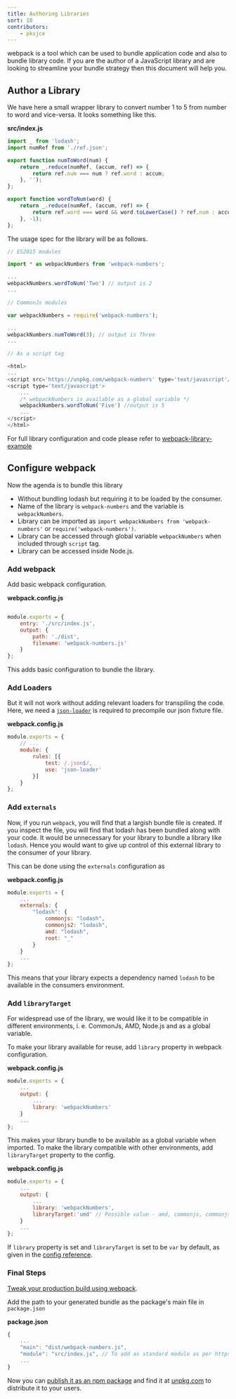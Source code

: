 ```yaml
---
title: Authoring Libraries
sort: 18
contributors:
    - pksjce
---
```


webpack is a tool which can be used to bundle application code and also to bundle library code. If you are the author of a JavaScript library and are looking to streamline your bundle strategy then this document will help you.

## Author a Library

We have here a small wrapper library to convert number 1 to 5 from number to word and vice-versa. It looks something like this.

__src/index.js__
```javascript
import _ from 'lodash';
import numRef from './ref.json';

export function numToWord(num) {
    return _.reduce(numRef, (accum, ref) => {
        return ref.num === num ? ref.word : accum;
    }, '');
};

export function wordToNum(word) {
    return _.reduce(numRef, (accum, ref) => {
        return ref.word === word && word.toLowerCase() ? ref.num : accum;
    }, -1);
};

```

The usage spec for the library will be as follows.

```javascript
// ES2015 modules

import * as webpackNumbers from 'webpack-numbers';

...
webpackNumbers.wordToNum('Two') // output is 2
...

// CommonJs modules

var webpackNumbers = require('webpack-numbers');

...
webpackNumbers.numToWord(3); // output is Three
...

// As a script tag

<html>
...
<script src='https://unpkg.com/webpack-numbers' type='text/javascript'/>
<script type='text/javascript'>
    ...
    /* webpackNumbers is available as a global variable */
    webpackNumbers.wordToNum('Five') //output is 5
    ...
</script>
</html>
```

For full library configuration and code please refer to [webpack-library-example](https://github.com/kalcifer/webpack-library-example)

## Configure webpack

Now the agenda is to bundle this library
  - Without bundling lodash but requiring it to be loaded by the consumer.
  - Name of the library is `webpack-numbers` and the variable is `webpackNumbers`.
  - Library can be imported as `import webpackNumbers from 'webpack-numbers'` or `require('webpack-numbers')`.
  - Library can be accessed through global variable `webpackNumbers` when included through `script` tag.
  - Library can be accessed inside Node.js.

### Add webpack

Add basic webpack configuration.

__webpack.config.js__

```javascript

module.exports = {
    entry: './src/index.js',
    output: {
        path: './dist',
        filename: 'webpack-numbers.js'
    }
};

```

This adds basic configuration to bundle the library.

### Add Loaders

But it will not work without adding relevant loaders for transpiling the code.
Here, we need a [`json-loader`](https://github.com/webpack/json-loader) is required to precompile our json fixture file.

__webpack.config.js__

```javascript
module.exports = {
    // ...
    module: {
        rules: [{
            test: /.json$/,
            use: 'json-loader'
        }]
    }
};
```
### Add `externals`

Now, if you run `webpack`, you will find that a largish bundle file is created. If you inspect the file, you will find that lodash has been bundled along with your code.
It would be unnecessary for your library to bundle a library like `lodash`. Hence you would want to give up control of this external library to the consumer of your library.

This can be done using the `externals` configuration as

__webpack.config.js__

```javascript
module.exports = {
    ...
    externals: {
        "lodash": {
            commonjs: "lodash",
            commonjs2: "lodash",
            amd: "lodash",
            root: "_"
        }
    }
    ...
};
```

This means that your library expects a dependency named `lodash` to be available in the consumers environment.

### Add `libraryTarget`

For widespread use of the library, we would like it to be compatible in different environments, i. e. CommonJs, AMD, Node.js and as a global variable.

To make your library available for reuse, add `library` property in webpack configuration.

__webpack.config.js__

```javascript
module.exports = {
    ...
    output: {
        ...
        library: 'webpackNumbers'
    }
    ...
};
```

This makes your library bundle to be available as a global variable when imported.
To make the library compatible with other environments, add `libraryTarget` property to the config.

__webpack.config.js__

```javascript
module.exports = {
    ...
    output: {
        ...
        library: 'webpackNumbers',
        libraryTarget:'umd' // Possible value - amd, commonjs, commonjs2, commonjs-module, this, var
    }
    ...
};
```

If `library` property is set and `libraryTarget` is set to be `var` by default, as given in the [config reference](/configuration/output).

### Final Steps

[Tweak your production build using webpack](/guides/production-build).

Add the path to your generated bundle as the package's main file in `package.json`

__package.json__

```javascript
{
    ...
    "main": "dist/webpack-numbers.js",
    "module": "src/index.js", // To add as standard module as per https://github.com/dherman/defense-of-dot-js/blob/master/proposal.md#typical-usage
    ...
}
```

Now you can [publish it as an npm package](https://docs.npmjs.com/getting-started/publishing-npm-packages) and find it at [unpkg.com](https://unpkg.com/#/) to distribute it to your users.